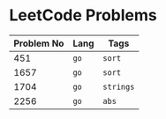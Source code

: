 # LeetCode Problems

Problem No | Lang | Tags
---|---|---
451 | `go` | `sort`
1657 | `go` | `sort`
1704 | `go` | `strings`
2256 | `go` | `abs`
